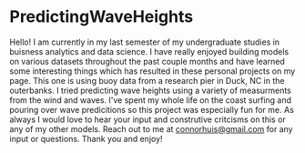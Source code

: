 # PredictingWaveHeights
Hello! I am currently in my last semester of my undergraduate studies in buisness analytics and data science. I have really enjoyed building models on various datasets throughout 
the past couple months and have learned some interesting things which has resulted in these personal projects on my page. This one is using buoy data from a research pier in Duck, NC
in the outerbanks. I tried predicting wave heights using a variety of measurments from the wind and waves. I've spent my whole life on the coast surfing and pouring over wave predicitions
so this project was especially fun for me. As always I would love to hear your input and construtive critcisms on this or any of my other models. Reach out to me at connorhuis@gmail.com 
for any input or questions. Thank you and enjoy!
